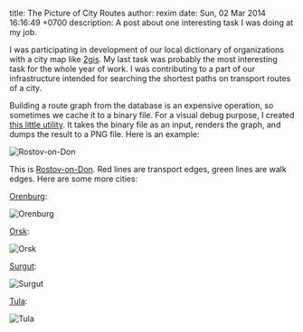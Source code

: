 title: The Picture of City Routes
author: rexim
date: Sun, 02 Mar 2014 16:16:49 +0700
description: A post about one interesting task I was doing at my job.

I was participating in development of our local dictionary of
organizations with a city map like [2gis](http://2gis.com/). My last
task was probably the most interesting task for the whole year of
work. I was contributing to a part of our infrastructure intended for
searching the shortest paths on transport routes of a city.

Building a route graph from the database is an expensive operation, so
sometimes we cache it to a binary file. For a visual debug purpose, I
created
[this little utility](https://github.com/rexim/routes-drawer). It
takes the binary file as an input, renders the graph, and dumps the
result to a PNG file. Here is an example:

![Rostov-on-Don](/images/rostov-on-don.png)

This is
[Rostov-on-Don](http://en.wikipedia.org/wiki/Rostov-on-Don). Red lines
are transport edges, green lines are walk edges. Here are some more
cities:

[Orenburg](http://en.wikipedia.org/wiki/Orenburg):

![Orenburg](/images/orenburg.png)

[Orsk](http://en.wikipedia.org/wiki/Orsk):

![Orsk](/images/orsk.png)

[Surgut](http://en.wikipedia.org/wiki/Surgut):

![Surgut](/images/surgut.png)

[Tula](http://en.wikipedia.org/wiki/Tula,_Russia):

![Tula](/images/tula.png)
